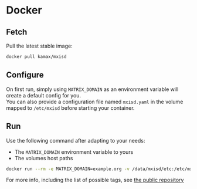 # Docker
## Fetch
Pull the latest stable image:
```bash
docker pull kamax/mxisd
```

## Configure
On first run, simply using `MATRIX_DOMAIN` as an environment variable will create a default config for you.  
You can also provide a configuration file named `mxisd.yaml` in the volume mapped to `/etc/mxisd` before starting your
container.

## Run
Use the following command after adapting to your needs:
- The `MATRIX_DOMAIN` environment variable to yours
- The volumes host paths

```bash
docker run --rm -e MATRIX_DOMAIN=example.org -v /data/mxisd/etc:/etc/mxisd -v /data/mxisd/var:/var/mxisd -p 8090:8090 -t kamax/mxisd
```

For more info, including the list of possible tags, see [the public repository](https://hub.docker.com/r/kamax/mxisd/)
